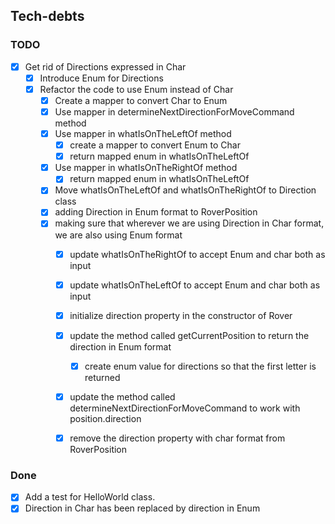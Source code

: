 ## Tech-debts
### TODO
- [X] Get rid of Directions expressed in Char
  - [X] Introduce Enum for Directions
  - [X] Refactor the code to use Enum instead of Char
    - [X] Create a mapper to convert Char to Enum 
    - [X] Use mapper in determineNextDirectionForMoveCommand method
    - [X] Use mapper in whatIsOnTheLeftOf method
      - [X] create a mapper to convert Enum to Char
      - [X] return mapped enum in whatIsOnTheLeftOf
    - [X] Use mapper in whatIsOnTheRightOf method
      - [X] return mapped enum in whatIsOnTheLeftOf
    - [X] Move whatIsOnTheLeftOf and whatIsOnTheRightOf to Direction class
    - [X] adding Direction in Enum format to RoverPosition
    - [X] making sure that wherever we are using Direction in Char format, we are also using Enum format
      - [X] update whatIsOnTheRightOf to accept Enum and char both as input
      - [X] update whatIsOnTheLeftOf to accept Enum and char both as input
      - [X] initialize direction property in the constructor of Rover
      - [X] update the method called getCurrentPosition to return the direction in Enum format
        - [X] create enum value for directions so that the first letter is returned
      - [X] update the method called determineNextDirectionForMoveCommand to work with position.direction
      - [X] remove the direction property with char format from RoverPosition
        
 
### Done
- [X] Add a test for HelloWorld class.
- [X] Direction in Char has been replaced by direction in Enum
